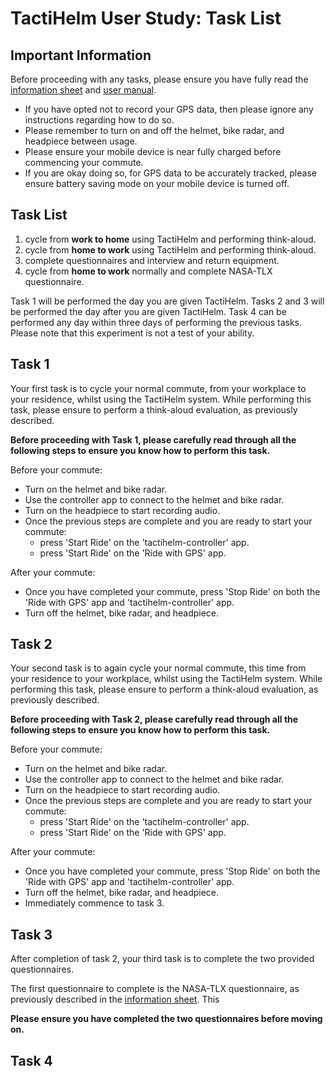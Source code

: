 # TactiHelm User Study: Task List

## Important Information

Before proceeding with any tasks, please ensure you have fully read the [information sheet](./information-sheet.md) and [user manual](./user-manual.md).

- If you have opted not to record your GPS data, then please ignore any instructions regarding how to do so.
- Please remember to turn on and off the helmet, bike radar, and headpiece between usage.
- Please ensure your mobile device is near fully charged before commencing your commute.
- If you are okay doing so, for GPS data to be accurately tracked, please ensure battery saving mode on your mobile device is turned off.

## Task List

1. cycle from **work to home** using TactiHelm and performing think-aloud.
2. cycle from **home to work** using TactiHelm and performing think-aloud.
3. complete questionnaires and interview and return equipment.
4. cycle from **home to work** normally and complete NASA-TLX questionnaire.

Task 1 will be performed the day you are given TactiHelm. Tasks 2 and 3 will be performed the day after you are given TactiHelm. Task 4 can be performed any day within three days of performing the previous tasks. Please note that this experiment is not a test of your ability.

## Task 1

Your first task is to cycle your normal commute, from your workplace to your residence, whilst using the TactiHelm system. While performing this task, please ensure to perform a think-aloud evaluation, as previously described.

**Before proceeding with Task 1, please carefully read through all the following steps to ensure you know how to perform this task.**

Before your commute:

- Turn on the helmet and bike radar.
- Use the controller app to connect to the helmet and bike radar.
- Turn on the headpiece to start recording audio.
- Once the previous steps are complete and you are ready to start your commute:
  - press 'Start Ride' on the 'tactihelm-controller' app.
  - press 'Start Ride' on the 'Ride with GPS' app.

After your commute:

- Once you have completed your commute, press 'Stop Ride' on both the 'Ride with GPS' app and 'tactihelm-controller' app.
- Turn off the helmet, bike radar, and headpiece.

## Task 2

Your second task is to again cycle your normal commute, this time from your residence to your workplace, whilst using the TactiHelm system. While performing this task, please ensure to perform a think-aloud evaluation, as previously described.

**Before proceeding with Task 2, please carefully read through all the following steps to ensure you know how to perform this task.**

Before your commute:

- Turn on the helmet and bike radar.
- Use the controller app to connect to the helmet and bike radar.
- Turn on the headpiece to start recording audio.
- Once the previous steps are complete and you are ready to start your commute:
  - press 'Start Ride' on the 'tactihelm-controller' app.
  - press 'Start Ride' on the 'Ride with GPS' app.

After your commute:

- Once you have completed your commute, press 'Stop Ride' on both the 'Ride with GPS' app and 'tactihelm-controller' app.
- Turn off the helmet, bike radar, and headpiece.
- Immediately commence to task 3.

## Task 3

After completion of task 2, your third task is to complete the two provided questionnaires.

The first questionnaire to complete is the NASA-TLX questionnaire, as previously described in the [information sheet](./information-sheet#nasa-tlx-questionnaire). This 

**Please ensure you have completed the two questionnaires before moving on.**

## Task 4
